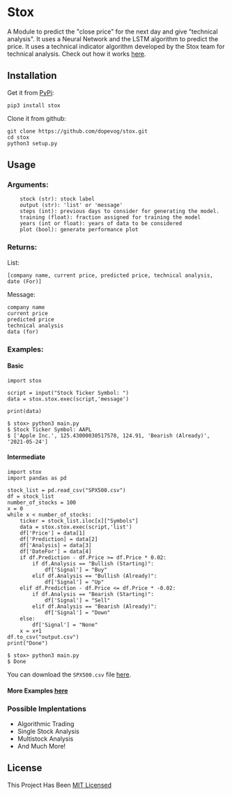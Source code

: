 # Stox
 A Module to predict the "close price" for the next day and give "technical analysis". It 
 uses a Neural Network and the LSTM algorithm to predict the price. It uses a technical 
 indicator algorithm developed by the Stox team for technical analysis. Check out how it works [here]().

## Installation
Get it from [PyPi](https://pypi.org/project/stox/0.1.1/):
```
pip3 install stox
```
Clone it from github:
```
git clone https://github.com/dopevog/stox.git
cd stox
python3 setup.py
```

## Usage
### Arguments:
```
    stock (str): stock label
    output (str): 'list' or 'message'
    steps (int): previous days to consider for generating the model.
    training (float): fraction assigned for training the model
    years (int or float): years of data to be considered
    plot (bool): generate performance plot
```

### Returns:
List: 
```
[company name, current price, predicted price, technical analysis, date (For)]
```
Message:
```
company name
current price
predicted price
technical analysis
data (for)
```

### Examples:
#### Basic
```
import stox

script = input("Stock Ticker Symbol: ")
data = stox.stox.exec(script,'message')

print(data)
```
```
$ stox> python3 main.py
$ Stock Ticker Symbol: AAPL
$ ['Apple Inc.', 125.43000030517578, 124.91, 'Bearish (Already)', '2021-05-24']
```
#### Intermediate
```
import stox
import pandas as pd

stock_list = pd.read_csv("SPX500.csv")
df = stock_list
number_of_stocks = 100
x = 0
while x < number_of_stocks:
    ticker = stock_list.iloc[x]["Symbols"]
    data = stox.stox.exec(script,'list')
    df['Price'] = data[1]
    df['Prediction] = data[2]
    df['Analysis] = data[3]
    df['DateFor'] = data[4]
    if df.Prediction - df.Price >= df.Price * 0.02:
        if df.Analysis == "Bullish (Starting)":
            df['Signal'] = "Buy"
        elif df.Analysis == "Bullish (Already)":
            df['Signal'] = "Up"
    elif df.Prediction - df.Price <= df.Price * -0.02:
        if df.Analysis == "Bearish (Starting)":
            df['Signal'] = "Sell"
        elif df.Analysis == "Bearish (Already)":
            df['Signal'] = "Down"
    else:
        df['Signal'] = "None"
    x = x+1
df.to_csv("output.csv")
print("Done")
```
```
$ stox> python3 main.py
$ Done
```
You can download the ```SPX500.csv``` file [here]().
#### More Examples [here]()

### Possible Implentations
* Algorithmic Trading
* Single Stock Analysis
* Multistock Analysis
* And Much More!

## License
This Project Has Been [MIT Licensed](https://github.com/cstox/stox/blob/main/License.txt)

